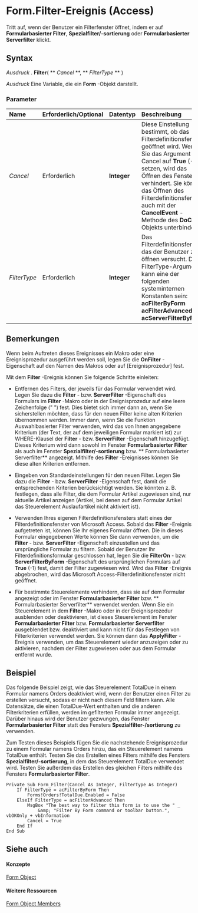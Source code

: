 
# Form.Filter-Ereignis (Access)

Tritt auf, wenn der Benutzer ein Filterfenster öffnet, indem er auf  **Formularbasierter Filter**,  **Spezialfilter/-sortierung** oder **Formularbasierter Serverfilter** klickt.
 


## Syntax

 *Ausdruck*  . **Filter**( ** *Cancel* **, ** *FilterType* ** )
 

 
 *Ausdruck*  Eine Variable, die ein **Form** -Objekt darstellt.
 

 

### Parameter



|**Name**|**Erforderlich/Optional**|**Datentyp**|**Beschreibung**|
|:-----|:-----|:-----|:-----|
| _Cancel_|Erforderlich|**Integer**|Diese Einstellung bestimmt, ob das Filterdefinitionsfenster geöffnet wird. Wenn Sie das Argument Cancel auf  **True** (-1) setzen, wird das Öffnen des Fensters verhindert. Sie können das Öffnen des Filterdefinitionsfensters auch mit der **CancelEvent** -Methode des **DoCmd** -Objekts unterbinden.|
| _FilterType_|Erforderlich|**Integer**| Das Filterdefinitionsfenster, das der Benutzer zu öffnen versucht. Das FilterType-Argument kann eine der folgenden systeminternen Konstanten sein: **acFilterByForm** **acFilterAdvanced** **acServerFilterByForm**|

## Bemerkungen

Wenn beim Auftreten dieses Ereignisses ein Makro oder eine Ereignisprozedur ausgeführt werden soll, legen Sie die  **OnFilter** -Eigenschaft auf den Namen des Makros oder auf [Ereignisprozedur] fest.
 

 
Mit dem  **Filter** -Ereignis können Sie folgende Schritte einleiten:
 

 

- Entfernen des Filters, der jeweils für das Formular verwendet wird. Legen Sie dazu die  **Filter** - bzw. **ServerFilter** -Eigenschaft des Formulars im **Filter** -Makro oder in der Ereignisprozedur auf eine leere Zeichenfolge (" ") fest. Dies bietet sich immer dann an, wenn Sie sicherstellen möchten, dass für den neuen Filter keine alten Kriterien übernommen werden. Immer dann, wenn Sie die Funktion Auswahlbasierter Filter verwenden, wird das von Ihnen angegebene Kriterium (der Text, der auf dem jeweiligen Formular markiert ist) zur WHERE-Klausel der **Filter** - bzw. **ServerFilter** -Eigenschaft hinzugefügt. Dieses Kriterium wird dann sowohl im Fenster **Formularbasierter Filter** als auch im Fenster **Spezialfilter/-sortierung** bzw. ** Formularbasierter Serverfilter** angezeigt. Mithilfe des **Filter** -Ereignisses können Sie diese alten Kriterien entfernen.
    
 
- Eingeben von Standardeinstellungen für den neuen Filter. Legen Sie dazu die  **Filter** - bzw. **ServerFilter** -Eigenschaft fest, damit die entsprechenden Kriterien berücksichtigt werden. Sie könnten z. B. festlegen, dass alle Filter, die dem Formular Artikel zugewiesen sind, nur aktuelle Artikel anzeigen (Artikel, bei denen auf dem Formular Artikel das Steuerelement Auslaufartikel nicht aktiviert ist).
    
 
- Verwenden Ihres eigenen Filterdefinitionsfensters statt eines der Filterdefinitionsfenster von Microsoft Access. Sobald das  **Filter** -Ereignis aufgetreten ist, können Sie Ihr eigenes Formular öffnen. Die in dieses Formular eingegebenen Werte können Sie dann verwenden, um die **Filter** - bzw. **ServerFilter** -Eigenschaft einzustellen und das ursprüngliche Formular zu filtern. Sobald der Benutzer Ihr Filterdefinitionsformular geschlossen hat, legen Sie die **FilterOn** - bzw. **ServerFilterByForm** -Eigenschaft des ursprünglichen Formulars auf **True** (-1) fest, damit der Filter zugewiesen wird. Wird das **Filter** -Ereignis abgebrochen, wird das Microsoft Access-Filterdefinitionsfenster nicht geöffnet.
    
 
- Für bestimmte Steuerelemente verhindern, dass sie auf dem Formular angezeigt oder im Fenster  **Formularbasierter Filter** bzw. ** Formularbasierter Serverfilter** verwendet werden. Wenn Sie ein Steuerelement in dem **Filter** -Makro oder in der Ereignisprozedur ausblenden oder deaktivieren, ist dieses Steuerelement im Fenster **Formularbasierter Filter** bzw. **Formularbasierter Serverfilter** ausgeblendet bzw. deaktiviert und kann nicht für das Festlegen von Filterkriterien verwendet werden. Sie können dann das **ApplyFilter** -Ereignis verwenden, um das Steuerelement wieder anzuzeigen oder zu aktivieren, nachdem der Filter zugewiesen oder aus dem Formular entfernt wurde.
    
 

## Beispiel

Das folgende Beispiel zeigt, wie das Steuerelement TotalDue in einem Formular namens Orders deaktiviert wird, wenn der Benutzer einen Filter zu erstellen versucht, sodass er nicht nach diesem Feld filtern kann. Alle Datensätze, die einen TotalDue-Wert enthalten und die anderen Filterkriterien erfüllen, werden im gefilterten Formular immer angezeigt. Darüber hinaus wird der Benutzer gezwungen, das Fenster  **Formularbasierter Filter** statt des Fensters **Spezialfilter-/sortierung** zu verwenden.
 

 
Zum Testen dieses Beispiels fügen Sie die nachstehende Ereignisprozedur zu einem Formular namens Orders hinzu, das ein Steuerelement namens TotalDue enthält. Testen Sie das Erstellen eines Filters mithilfe des Fensters  **Spezialfilter/-sortierung**, in dem das Steuerelement TotalDue verwendet wird. Testen Sie außerdem das Erstellen des gleichen Filters mithilfe des Fensters  **Formularbasierter Filter**.
 

 



```
Private Sub Form_Filter(Cancel As Integer, FilterType As Integer) 
    If FilterType = acFilterByForm Then 
        Forms!Orders!TotalDue.Enabled = False 
    ElseIf FilterType = acFilterAdvanced Then 
        MsgBox "The best way to filter this form is to use the " _ 
            &amp; "Filter By Form command or toolbar button.", vbOKOnly + vbInformation 
        Cancel = True 
    End If 
End Sub 

```


## Siehe auch


#### Konzepte


 
 [Form Object](72ef9219-142b-b690-b696-3eba9a5d4522.md)
#### Weitere Ressourcen


 
 [Form Object Members](e1976b58-28ca-8f76-cdf3-6732cb06ce6c.md)